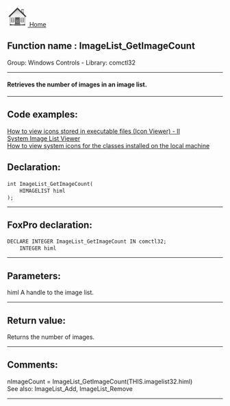 [<img src="../../images/home.png"> Home ](https://github.com/VFPX/Win32API)  

## Function name : ImageList_GetImageCount
Group: Windows Controls - Library: comctl32    
***  


#### Retrieves the number of images in an image list. 
***  


## Code examples:
[How to view icons stored in executable files (Icon Viewer) - II](../../samples/sample_019.md)  
[System Image List Viewer](../../samples/sample_021.md)  
[How to view system icons for the classes installed on the local machine](../../samples/sample_544.md)  

## Declaration:
```foxpro  
int ImageList_GetImageCount(
	HIMAGELIST himl
);  
```  
***  


## FoxPro declaration:
```foxpro  
DECLARE INTEGER ImageList_GetImageCount IN comctl32;
	INTEGER himl  
```  
***  


## Parameters:
himl
A handle to the image list.  
***  


## Return value:
Returns the number of images.
  
***  


## Comments:
<div class="precode">nImageCount = ImageList_GetImageCount(THIS.imagelist32.himl)  
</div>  
See also: ImageList_Add, ImageList_Remove   
  
***  

